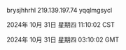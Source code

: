 brysjhhrhl 219.139.197.74 yqqlmgsycl

2024年 10月 31日 星期四 11:10:02 CST

2024年 10月 31日 星期四 03:10:02 GMT
